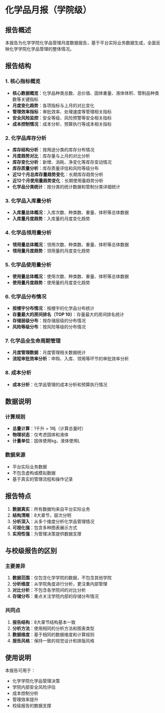 # 化学品月报（学院级）

## 报告概述

本报告为化学学院化学品管理月度数据报告，基于平台实际业务数据生成，全面反映化学学院化学品管理的整体情况。

## 报告结构

### 1. 核心指标概览
- **核心数据概览**：化学品种类总数、总价值、固体重量、液体体积、管制品种类数等关键指标
- **月度变化趋势**：各项指标与上月的对比变化
- **管理效率指标**：审批效率、处理速度等管理相关指标
- **安全风险监控**：安全等级、风险预警等安全相关指标
- **成本控制情况**：成本分析、预算执行等成本相关指标

### 2. 化学品库存分析
- **库存结构分析**：按用途分类的库存分布情况
- **月度趋势对比**：库存量与上月的对比分析
- **库存变化分析**：新增、消耗、净变化等库存变动情况
- **库存质量分析**：库存质量评估和风险等级分布
- **近12个月总库存量趋势变化**：长期库存趋势分析
- **近12个月使用量趋势变化**：长期使用量趋势分析
- **化学品分类统计**：按分类的统计数据和管制分类详细统计

### 3. 化学品入库量分析
- **入库量总体概况**：入库次数、种类数、重量、体积等总体数据
- **入库量月度趋势**：入库量的月度变化趋势

### 4. 化学品领用量分析
- **领用量总体概况**：领用次数、种类数、重量、体积等总体数据
- **领用量月度趋势**：领用量的月度变化趋势

### 5. 化学品使用量分析
- **使用量总体概况**：使用次数、种类数、重量、体积等总体数据
- **使用量月度趋势**：使用量的月度变化趋势

### 6. 化学品分布情况
- **按楼宇分布情况**：按楼宇的化学品分布统计
- **存量最大的房间排名（TOP 10）**：存量最大的房间排名统计
- **存储层级分布**：按存储层级的分布情况
- **风险等级分布**：按风险等级的分布情况

### 7. 化学品全生命周期管理
- **月度管理数据**：月度管理相关数据统计
- **流程审批效率分析**：申购、入库、领用等环节的审批效率分析

### 8. 成本分析
- **成本分析**：化学品管理的成本分析和预算执行情况

## 数据说明

### 计算规则
- **总量计算**：1千升 = 1吨（计算总量时）
- **物理状态**：仅考虑固体和液体
- **计量单位**：固体使用kg，液体使用L

### 数据来源
- 平台实际业务数据
- 不包含虚构或模拟数据
- 基于真实的管理流程和操作记录

## 报告特点

1. **数据真实**：所有数据均来自平台实际业务
2. **结构清晰**：8大章节，层次分明
3. **分析深入**：从多个维度分析化学品管理情况
4. **可视化强**：包含多种图表展示方式
5. **实用性强**：为管理决策提供数据支撑

## 与校级报告的区别

### 主要差异
1. **数据范围**：仅包含化学学院的数据，不包含其他学院
2. **分析维度**：从学院角度进行分析，更注重内部管理
3. **对比分析**：不包含各学院间的对比分析
4. **存储分布**：重点关注学院内部的存储分布情况

### 共同点
1. **报告结构**：8大章节结构基本一致
2. **分析方法**：使用相同的分析方法和图表类型
3. **数据维度**：基于相同的数据维度和计算规则
4. **报告风格**：保持一致的视觉设计和排版风格

## 使用说明

本报告可用于：
- 化学学院化学品管理决策
- 学院内部安全风险评估
- 成本控制分析
- 管理效率提升
- 校级报告的数据支撑

